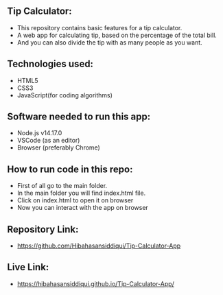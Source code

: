 ## Tip Calculator:
- This repository contains basic features for a tip calculator. 
- A web app for calculating tip, based on the percentage of the total bill.
- And you can also divide the tip with as many people as you want.

## Technologies used:
- HTML5
- CSS3
- JavaScript(for coding algorithms)

## Software needed to run this app:
- Node.js v14.17.0
- VSCode (as an editor)
- Browser (preferably Chrome)

## How to run code in this repo:
- First of all go to the main folder.
- In the main folder you will find index.html file.
- Click on index.html to open it on browser
- Now you can interact with the app on browser

## Repository Link:
- https://github.com/Hibahasansiddiqui/Tip-Calculator-App

## Live Link:
- https://hibahasansiddiqui.github.io/Tip-Calculator-App/

